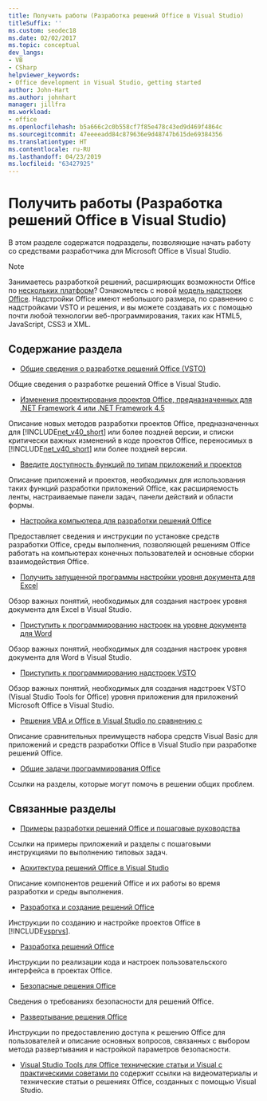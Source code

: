```yaml
---
title: Получить работы (Разработка решений Office в Visual Studio)
titleSuffix: ''
ms.custom: seodec18
ms.date: 02/02/2017
ms.topic: conceptual
dev_langs:
- VB
- CSharp
helpviewer_keywords:
- Office development in Visual Studio, getting started
author: John-Hart
ms.author: johnhart
manager: jillfra
ms.workload:
- office
ms.openlocfilehash: b5a666c2c0b558cf7f85e478c43ed9d469f4864c
ms.sourcegitcommit: 47eeeeadd84c879636e9d48747b615de69384356
ms.translationtype: HT
ms.contentlocale: ru-RU
ms.lasthandoff: 04/23/2019
ms.locfileid: "63427925"
---
```

# <a name="get-started-office-development-in-visual-studio"></a>Получить работы (Разработка решений Office в Visual Studio)
  В этом разделе содержатся подразделы, позволяющие начать работу со средствами разработчика для Microsoft Office в Visual Studio.

> [!NOTE]
> Занимаетесь разработкой решений, расширяющих возможности Office по [нескольких платформ](https://dev.office.com/add-in-availability)? Ознакомьтесь с новой [модель надстроек Office](https://dev.office.com/docs/add-ins/overview/office-add-ins). Надстройки Office имеют небольшого размера, по сравнению с надстройками VSTO и решения, и вы можете создавать их с помощью почти любой технологии веб-программирования, таких как HTML5, JavaScript, CSS3 и XML.

## <a name="in-this-section"></a>Содержание раздела
- [Общие сведения о разработке решений Office &#40;VSTO&#41;](../vsto/office-solutions-development-overview-vsto.md)

 Общие сведения о разработке решений Office в Visual Studio.

- [Изменения проектирования проектов Office, предназначенных для .NET Framework 4 или .NET Framework 4.5](../vsto/changes-to-the-design-of-office-projects-that-target-the-dotnet-framework-4-or-the-dotnet-framework-4-5.md)

 Описание новых методов разработки проектов Office, предназначенных для [!INCLUDE[net_v40_short](../sharepoint/includes/net-v40-short-md.md)] или более поздней версии, и списки критически важных изменений в коде проектов Office, переносимых в [!INCLUDE[net_v40_short](../sharepoint/includes/net-v40-short-md.md)] или более поздней версии.

- [Введите доступность функций по типам приложений и проектов](../vsto/features-available-by-office-application-and-project-type.md)

 Описание приложений и проектов, необходимых для использования таких функций разработки приложений Office, как расширяемость ленты, настраиваемые панели задач, панели действий и области формы.

- [Настройка компьютера для разработки решений Office](../vsto/configuring-a-computer-to-develop-office-solutions.md)

 Предоставляет сведения и инструкции по установке средств разработки Office, среды выполнения, позволяющей решениям Office работать на компьютерах конечных пользователей и основные сборки взаимодействия Office.

- [Получить запущенной программы настройки уровня документа для Excel](../vsto/getting-started-programming-document-level-customizations-for-excel.md)

 Обзор важных понятий, необходимых для создания настроек уровня документа для Excel в Visual Studio.

- [Приступить к программированию настроек на уровне документа для Word](../vsto/getting-started-programming-document-level-customizations-for-word.md)

 Обзор важных понятий, необходимых для создания настроек уровня документа для Word в Visual Studio.

- [Приступить к программированию надстроек VSTO](../vsto/getting-started-programming-vsto-add-ins.md)

 Обзор важных понятий, необходимых для создания надстроек VSTO (Visual Studio Tools for Office) уровня приложения для приложений Microsoft Office в Visual Studio.

- [Решения VBA и Office в Visual Studio по сравнению с](../vsto/vba-and-office-solutions-in-visual-studio-compared.md)

 Описание сравнительных преимуществ набора средств Visual Basic для приложений и средств разработки Office в Visual Studio при разработке решений Office.

- [Общие задачи программирования Office](../vsto/common-tasks-in-office-programming.md)

 Ссылки на разделы, которые могут помочь в решении общих проблем.

## <a name="related-sections"></a>Связанные разделы
- [Примеры разработки решений Office и пошаговые руководства](../vsto/office-development-samples-and-walkthroughs.md)

 Ссылки на примеры приложений и разделы с пошаговыми инструкциями по выполнению типовых задач.

- [Архитектура решений Office в Visual Studio](../vsto/architecture-of-office-solutions-in-visual-studio.md)

 Описание компонентов решений Office и их работы во время разработки и среды выполнения.

- [Разработка и создание решений Office](../vsto/designing-and-creating-office-solutions.md)

 Инструкции по созданию и настройке проектов Office в [!INCLUDE[vsprvs](../sharepoint/includes/vsprvs-md.md)].

- [Разработка решений Office](../vsto/developing-office-solutions.md)

 Инструкции по реализации кода и настроек пользовательского интерфейса в проектах Office.

- [Безопасные решения Office](../vsto/securing-office-solutions.md)

 Сведения о требованиях безопасности для решений Office.

- [Развертывание решения Office](../vsto/deploying-an-office-solution.md)

 Инструкции по предоставлению доступа к решению Office для пользователей и описание основных вопросов, связанных с выбором метода развертывания и настройкой параметров безопасности.

- [Visual Studio Tools для Office технические статьи и Visual с практическими советами по](http://go.microsoft.com/fwlink/?LinkID=106640) содержит ссылки на видеоматериалы и технические статьи о решениях Office, созданных с помощью Visual Studio.
